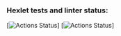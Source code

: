 ### Hexlet tests and linter status:
[![Actions Status](https://github.com/durgedancing/frontend-project-lvl1/workflows/hexlet-check/badge.svg)]
[![Actions Status](https://github.com/durgedancing/frontend-project-lvl1/actions/workflows/learn-github-actions.yml/badge.svg)]

